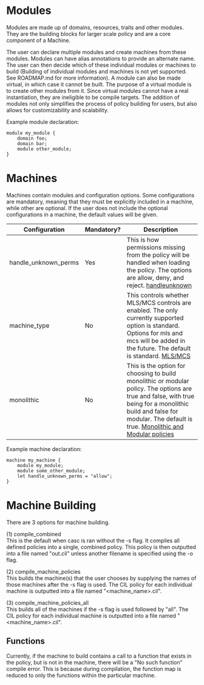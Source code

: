 # Modules
Modules are made up of domains, resources, traits and other modules. They are
the building blocks for larger scale policy and are a core component of a Machine.

The user can declare multiple modules and create machines from these modules.
Modules can have alias annotations to provide an alternate name. The user can
then decide which of these individual modules or machines to build (Building of
individual modules and machines is not yet supported. See ROADMAP.md for more
information). A module can also be made virtual, in which case it cannot be
built. The purpose of a virtual module is to create other modules from it.
Since virtual modules cannot have a real instantiation, they are ineligible to
be compile targets. The addition of modules not only simplifies the process of
policy building for users, but also allows for customizability and scalability.

Example module declaration:

```
module my_module {
	domain foo;
	domain bar;
	module other_module;
}
```

# Machines
Machines contain modules and configuration options. Some configurations are
mandatory, meaning that they must be explicitly included in a machine, while
other are optional. If the user does not include the optional configurations in
a machine, the default values will be given.

Configuration | Mandatory? | Description
--------------|------------|-------------
handle_unknown_perms|Yes|This is how permissions missing from the policy will be handled when loading the policy. The options are allow, deny, and reject. [handleunknown](https://github.com/SELinuxProject/selinux/blob/master/secilc/docs/cil_policy_config_statements.md#handleunknown)
machine_type|No|This controls whether MLS/MCS controls are enabled. The only currently supported option is standard. Options for mls and mcs will be added in the future. The default is standard. [MLS/MCS](https://github.com/SELinuxProject/selinux-notebook/blob/main/src/mls_mcs.md)
monolithic|No|This is the option for choosing to build monolithic or modular policy. The options are true and false, with true being for a monolithic build and false for modular. The default is true. [Monolithic and Modular policies](https://github.com/SELinuxProject/selinux-notebook/blob/main/src/types_of_policy.md#monolithic-policy)

Example machine declaration:

```
machine my_machine {
	module my_module;
	module some_other_module;
	let handle_unknown_perms = "allow";
}
```

# Machine Building
There are 3 options for machine building.

(1) compile_combined  
This is the default when casc is ran without the -s flag. It compiles all
defined policies into a single, combined policy. This policy is then outputted
into a file named "out.cil" unless another filename is specified using the -o
flag.

(2) compile_machine_policies  
This builds the machine(s) that the user chooses by supplying the names of those
machines after the -s flag is used. The CIL policy for each individual machine is
outputted into a file named "\<machine_name>.cil".

(3) compile_machine_policies_all  
This builds all of the machines if the -s flag is used followed by "all".
The CIL policy for each individual machine is outputted into a file named "\<machine_name>.cil".

## Functions
Currently, if the machine to build contains a call to a function that exists in
the policy, but is not in the machine, there will be a "No such function"
compile error. This is because during compilation, the function map is reduced
to only the functions within the particular machine.
